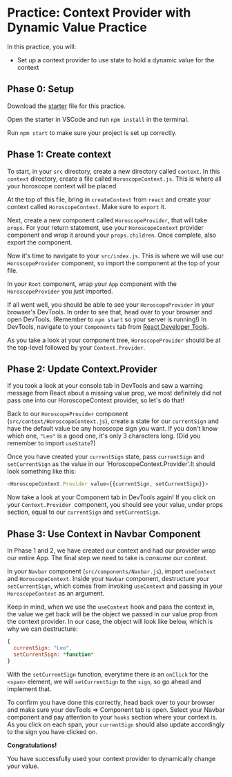 # Practice: Context Provider with Dynamic Value Practice

In this practice, you will:

* Set up a context provider to use state to hold a dynamic value for the context

## Phase 0: Setup

Download the [starter][context-starter] file for this practice.

Open the starter in VSCode and run `npm install` in the terminal.

Run `npm start` to make sure your project is set up correctly.


## Phase 1: Create context

To start, in your `src` directory, create a new directory called `context`. In this
`context` directory, create a file called `HoroscopeContext.js`. This is where
all your horoscope context will be placed.

At the top of this file, bring in `createContext` from `react` and create your
context called `HoroscopeContext`. Make sure to `export` it.

Next, create a new component called `HoroscopeProvider`, that will take `props`.
For your return statement, use your `HoroscopeContext` provider component
and wrap it around your `props.children`. Once complete, also export the
component.

Now it's time to navigate to your `src/index.js`. This is where we will use our
`HoroscopeProvider` component, so import the component at the top of your file.

In your `Root` component, wrap your `App` component with the `HoroscopeProvider`
you just imported.

If all went well, you should be able to see your `HoroscopeProvider` in your
browser's DevTools. In order to see that, head over to your browser and open
DevTools. (Remember to `npm start` so your server is running!) In DevTools,
navigate to your `Components` tab from [React Developer Tools](react-devtools).

As you take a look at your component tree, `HoroscopeProvider` should be
at the top-level followed by your `Context.Provider`.


## Phase 2: Update Context.Provider

If you took a look at your console tab in DevTools and saw a warning message
from React about a missing value prop, we most definitely did not pass one into
our HoroscopeContext provider, so let's do that!

Back to our `HoroscopeProvider` component (`src/context/HoroscopeContext.js`),
create a state for our `currentSign` and have the default value be any
horoscope sign you want. If you don't know which one, `"Leo"` is a good one,
it's only 3 characters long. (Did you remember to import `useState`?)

Once you have created your `currentSign` state, pass `currentSign` and
`setCurrentSign` as the value in our `HoroscopeContext.Provider'.It should look
something like this:

```javascript
<HoroscopeContext.Provider value={{currentSign, setCurrentSign}}>
```

Now take a look at your Component tab in DevTools again! If you click on your
`Context.Provider `component, you should see your value, under props section,
equal to our `currentSign` and `setCurrentSign`.


## Phase 3: Use Context in Navbar Component

In Phase 1 and 2, we have created our context and had our provider wrap our
entire App. The final step we need to take is *consume* our context.

In your `Navbar` component (`src/components/Navbar.js`), import `useContext` and
`HoroscopeContext`. Inside your `Navbar` component, destructure your
`setCurrentSign`, which comes from invoking `useContext` and passing in your
`HoroscopeContext` as an argument.

Keep in mind, when we use the `useContext` hook and pass the context in,
the value we get back will be the object we passed in our value prop from the
context provider. In our case, the object will look like below, which is why we
can destructure:

```javascript
{
  currentSign: "Leo",
  setCurrentSign: *function*
}
```

With the `setCurrentSign` function, everytime there is an `onClick` for the
`<span>` element, we will `setCurrentSign` to the `sign`, so go ahead and
implement that.

To confirm you have done this correctly, head back over to your browser and make
sure your devTools => Component tab is open. Select your Navbar component and
pay attention to your `hooks` section where your context is. As you click on
each span, your `currentSign` should also update accordingly to the sign you
have clicked on.


**Congratulations!**

You have successfully used your context provider to dynamically change your
value.



[context-starter]: ./starter
[react-devtools]: https://chrome.google.com/webstore/detail/react-developer-tools/fmkadmapgofadopljbjfkapdkoienihi?hl=en
